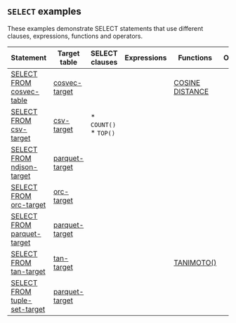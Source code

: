 ## `SELECT` examples

These examples demonstrate SELECT statements that use different clauses, expressions, functions and operators.

| Statement | Target table | SELECT clauses | Expressions | Functions | Operators|
|---|---|---|---|---|---|
| [SELECT FROM cosvec-table](/docs/sql-guide/examples/sql-eg-select/sql-eg-select-from-cosvec-target) | [cosvec-target](/docs/sql-guide/examples/sql-eg-insert/sql-eg-insert-cosvec-target) |  |  | [COSINE DISTANCE](/docs/sql-guide/functions/function-cosine-distance) |  |
| [SELECT FROM csv-target](/docs/sql-guide/examples/sql-eg-select/sql-eg-select-from-csv-target) | [csv-target](/docs/sql-guide/examples/sql-eg-insert/sql-eg-insert-bulk-csv-target) | * `COUNT()`<br/>* `TOP()` |  |  |
| [SELECT FROM ndjson-target](/docs/sql-guide/examples/sql-eg-select/sql-eg-select-from-ndjson-target) | [parquet-target](/docs/sql-guide/examples/sql-eg-insert/sql-eg-insert-bulk-ndjson-target) | |  |  |
| [SELECT FROM orc-target](/docs/sql-guide/examples/sql-eg-select/sql-eg-select-from-orc-target) | [orc-target](/docs/sql-guide/examples/sql-eg-insert/sql-eg-insert-bulk-orc-target) |  |  |  |
| [SELECT FROM parquet-target](/docs/sql-guide/examples/sql-eg-select/sql-eg-select-from-parquet-target) | [parquet-target](/docs/sql-guide/examples/sql-eg-insert/sql-eg-insert-bulk-parquet-target) |  |  |  |
| [SELECT FROM tan-target](/docs/sql-guide/examples/sql-eg-select/sql-eg-select-from-tan-target) | [tan-target](/docs/sql-guide/examples/sql-eg-insert/sql-eg-insert-bulk-csv-target) |  |  | [TANIMOTO()](/docs/sql-guide/functions/function-tanimoto) |  |
| [SELECT FROM tuple-set-target](/docs/sql-guide/examples/sql-eg-select/sql-eg-select-from-tuple-set-target) | [parquet-target](/docs/sql-guide/examples/sql-eg-insert/sql-eg-insert-bulk-csv-target) |  |  |  |

